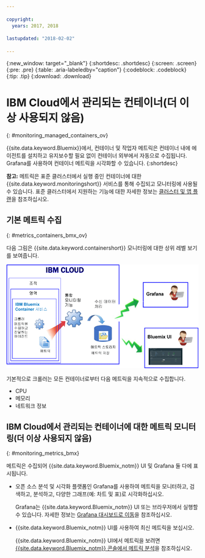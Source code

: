 ```yaml
---

copyright:
  years: 2017, 2018

lastupdated: "2018-02-02"

---
```


{:new_window: target="_blank"}
{:shortdesc: .shortdesc}
{:screen: .screen}
{:pre: .pre}
{:table: .aria-labeledby="caption"}
{:codeblock: .codeblock}
{:tip: .tip}
{:download: .download}



# IBM Cloud에서 관리되는 컨테이너(더 이상 사용되지 않음)
{: #monitoring_managed_containers_ov}

{{site.data.keyword.Bluemix}}에서, 컨테이너 및 작업자 메트릭은 컨테이너 내에 에이전트를 설치하고 유지보수할 필요 없이 컨테이너 외부에서 자동으로 수집됩니다. Grafana를 사용하여 컨테이너 메트릭을 시각화할 수 있습니다. 
{:shortdesc}

**참고:** 메트릭은 표준 클러스터에서 실행 중인 컨테이너에 대한 {{site.data.keyword.monitoringshort}} 서비스를 통해 수집되고 모니터링에 사용될 수 있습니다. 표준 클러스터에서 지원하는 기능에 대한 자세한 정보는 [클러스터 및 앱 플랜](/docs/containers/cs_planning.html#cs_planning_cluster_type)을 참조하십시오.



## 기본 메트릭 수집
{: #metrics_containers_bmx_ov}

다음 그림은 {{site.data.keyword.containershort}} 모니터링에 대한 상위 레벨 보기를 보여줍니다.

![{{site.data.keyword.Bluemix_notm}}-관리 인프라에 배치되는 컨테이너에 대한 상위 레벨 컴포넌트 개요](images/monitoring_bmx.gif "{{site.data.keyword.Bluemix_notm}}-관리 인프라에 배치되는 컨테이너에 대한 상위 레벨 컴포넌트 개요")

기본적으로 크롤러는 모든 컨테이너로부터 다음 메트릭을 지속적으로 수집합니다.

* CPU
* 메모리
* 네트워크 정보

## IBM Cloud에서 관리되는 컨테이너에 대한 메트릭 모니터링(더 이상 사용되지 않음)
{: #monitoring_metrics_bmx}

메트릭은 수집되어 {{site.data.keyword.Bluemix_notm}} UI 및 Grafana 둘 다에 표시됩니다.

* 오픈 소스 분석 및 시각화 플랫폼인 Grafana를 사용하여 메트릭을 모니터하고, 검색하고, 분석하고, 다양한 그래프(예: 차트 및 표)로 시각화하십시오.

    Grafana는 {{site.data.keyword.Bluemix_notm}} UI 또는 브라우저에서 실행할 수 있습니다. 자세한 정보는 [Grafana 대시보드로 이동](/docs/services/cloud-monitoring/grafana/navigating_grafana.html#navigating_grafana)을 참조하십시오.

* {{site.data.keyword.Bluemix_notm}} UI를 사용하여 최신 메트릭을 보십시오.

    {{site.data.keyword.Bluemix_notm}} UI에서 메트릭을 보려면 [{{site.data.keyword.Bluemix_notm}} 콘솔에서 메트릭 분석](/docs/services/cloud-monitoring/containers/analyzing_metrics_bmx_ui.html#analyzing_metrics_bmx_ui)을 참조하십시오.
